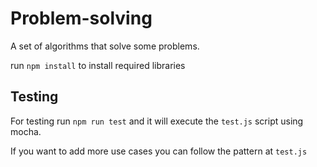 # Problem-solving

A set of algorithms that solve some problems.

run `npm install` to install required libraries

## Testing

For testing run `npm run test` and it will execute the `test.js` script using mocha.

If you want to add more use cases you can follow the pattern at `test.js`

